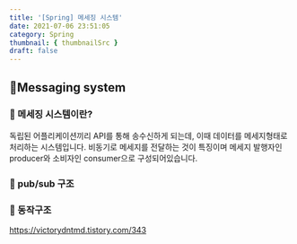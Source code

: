 ```yaml
---
title: '[Spring] 메세징 시스템'
date: 2021-07-06 23:51:05
category: Spring
thumbnail: { thumbnailSrc }
draft: false
---
```


## 🌟Messaging system

### 🎯 메세징 시스템이란?
독립된 어플리케이션끼리 API를 통해 송수신하게 되는데, 이때 데이터를 메세지형태로 처리하는 시스템입니다. 
비동기로 메세지를 전달하는 것이 특징이며 메세지 발행자인 producer와 소비자인 consumer으로 구성되어있습니다.

### 🎯 pub/sub 구조

### 🎯 동작구조


https://victorydntmd.tistory.com/343